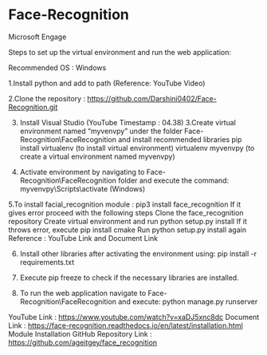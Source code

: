 # Face-Recognition
Microsoft Engage


Steps to set up the virtual environment and run the web application:

Recommended OS : Windows

1.Install python and add to path (Reference: YouTube Video)

2.Clone the repository : https://github.com/Darshini0402/Face-Recognition.git

3. Install Visual Studio (YouTube Timestamp : 04.38)
3.Create virtual environment named “myvenvpy”  under the folder Face-Recognition\FaceRecognition and install recommended libraries
	pip install virtualenv (to install virtual environment)
	virtualenv myvenvpy    (to create a virtual environment named myvenvpy)

4. Activate environment by navigating to Face-Recognition\FaceRecognition folder and execute the command:  myvenvpy\Scripts\activate (Windows) 

5.To install facial_recognition module : pip3 install face_recognition
If it gives error proceed with the following steps
Clone the face_recognition repository
Create virtual environment and run python setup.py install
If it throws error, execute  pip install cmake
Run python setup.py install again
Reference : YouTube Link and Document Link

6. Install other libraries after activating the environment using: pip install -r requirements.txt

7. Execute pip freeze to check if the necessary libraries are installed. 

8. To run the web application navigate to Face-Recognition\FaceRecognition and execute: python manage.py runserver

YouTube Link : https://www.youtube.com/watch?v=xaDJ5xnc8dc
Document Link : https://face-recognition.readthedocs.io/en/latest/installation.html
Module Installation GitHub Repository Link : https://github.com/ageitgey/face_recognition

